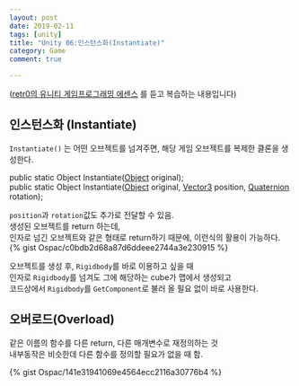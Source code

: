 ```yaml
---
layout: post
date: 2019-02-11
tags: [unity]
title: "Unity 06:인스턴스화(Instantiate)"
category: Game
comment: true

---
```


<p>(<a href="https://www.udemy.com/retr0-unity/">retr0의 유니티 게임프로그래밍 에센스</a> 를 듣고 복습하는 내용입니다)</p>
<h2 id="인스턴스화-instantiate">인스턴스화 (Instantiate)</h2>
<p><code>Instantiate()</code> 는 어떤 오브젝트를 넘겨주면, 해당 게임 오브젝트를 복제한 클론을 생성한다.</p>
<p>public static Object Instantiate(<a href="https://docs.unity3d.com/kr/530/ScriptReference/Object.html">Object</a> original);<br>
public static Object Instantiate(<a href="https://docs.unity3d.com/kr/530/ScriptReference/Object.html">Object</a> original, <a href="https://docs.unity3d.com/kr/530/ScriptReference/Vector3.html">Vector3</a> position, <a href="https://docs.unity3d.com/kr/530/ScriptReference/Quaternion.html">Quaternion</a> rotation);</p>
<p><code>position</code>과 <code>rotation</code>값도 추가로 전달할 수 있음.<br>
생성된 오브젝트를 return 하는데,<br>
인자로 넘긴 오브젝트와 같은 형태로 return하기 때문에, 이런식의 활용이 가능하다.<br>
{% gist Ospac/c0bdb2d68a87d6ddeee2744a3e230915 %}</p>
<p>오브젝트를 생성 후, <code>Rigidbody</code>를 바로 이용하고 싶을 때<br>
인자로 <code>Rigidbody</code>를 넘겨도 그에 해당하는 cube가 맵에서 생성되고<br>
코드상에서 <code>Rigidbody</code>를 <code>GetComponent</code>로  불러 올  필요 없이 바로 사용한다.</p>
<h2 id="오버로드overload">오버로드(Overload)</h2>
<p>같은 이름의 함수를 다른 return, 다른 매개변수로 재정의하는 것<br>
내부동작은 비슷한데 다른 함수를 정의할 필요가 없을 때 함.</p>
<p>{% gist Ospac/141e31941069e4564ecc2116a30776b4 %}</p>


